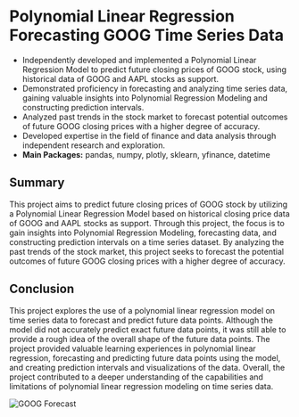 # Polynomial Linear Regression Forecasting GOOG Time Series Data
* Independently developed and implemented a Polynomial Linear Regression Model to predict future closing prices of GOOG stock, using historical data of GOOG and AAPL stocks as support.
* Demonstrated proficiency in forecasting and analyzing time series data, gaining valuable insights into Polynomial Regression Modeling and constructing prediction intervals.
* Analyzed past trends in the stock market to forecast potential outcomes of future GOOG closing prices with a higher degree of accuracy.
* Developed expertise in the field of finance and data analysis through independent research and exploration.
* **Main Packages:** pandas, numpy, plotly, sklearn, yfinance, datetime

## Summary
This project aims to predict future closing prices of GOOG stock by utilizing a Polynomial Linear Regression Model based on historical closing price data of GOOG and AAPL stocks as support. Through this project, the focus is to gain insights into Polynomial Regression Modeling, forecasting data, and constructing prediction intervals on a time series dataset. By analyzing the past trends of the stock market, this project seeks to forecast the potential outcomes of future GOOG closing prices with a higher degree of accuracy.

## Conclusion
This project explores the use of a polynomial linear regression model on time series data to forecast and predict future data points. Although the model did not accurately predict exact future data points, it was still able to provide a rough idea of the overall shape of the future data points. The project provided valuable learning experiences in polynomial linear regression, forecasting and predicting future data points using the model, and creating prediction intervals and visualizations of the data. Overall, the project contributed to a deeper understanding of the capabilities and limitations of polynomial linear regression modeling on time series data.

![GOOG Forecast](https://user-images.githubusercontent.com/43764400/221107702-f38c4096-e988-4f56-bf6c-eb58c7f0a467.png)
